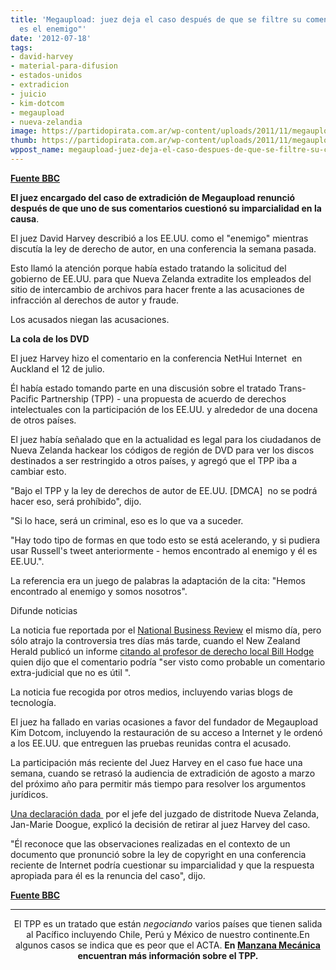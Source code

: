 ```yaml
---
title: 'Megaupload: juez deja el caso después de que se filtre su comentario "EE.UU.
  es el enemigo"'
date: '2012-07-18'
tags:
- david-harvey
- material-para-difusion
- estados-unidos
- extradicion
- juicio
- kim-dotcom
- megaupload
- nueva-zelandia
image: https://partidopirata.com.ar/wp-content/uploads/2011/11/megaupload.jpg
thumb: https://partidopirata.com.ar/wp-content/uploads/2011/11/megaupload-150x150.jpg
wppost_name: megaupload-juez-deja-el-caso-despues-de-que-se-filtre-su-comentario-ee-uu-es-el-enemigo
---
```


<strong><a href="http://www.bbc.com/news/technology-18882756" target="_blank">Fuente BBC</a></strong>

<strong>El juez encargado del caso de extradición de Megaupload renunció después de que uno de sus comentarios cuestionó su imparcialidad en la causa</strong>.

El juez David Harvey describió a los EE.UU. como el "enemigo" mientras discutía la ley de derecho de autor, en una conferencia la semana pasada.

Esto llamó la atención porque había estado tratando la solicitud del gobierno de EE.UU. para que Nueva Zelanda extradite los empleados del sitio de intercambio de archivos para hacer frente a las acusaciones de infracción al derechos de autor y fraude.

Los acusados niegan las acusaciones.

<strong>La cola de los DVD</strong>

El juez Harvey hizo el comentario en la conferencia NetHui Internet  en Auckland el 12 de julio.

Él había estado tomando parte en una discusión sobre el tratado Trans-Pacific Partnership (TPP) - una propuesta de acuerdo de derechos intelectuales con la participación de los EE.UU. y alrededor de una docena de otros países.

El juez había señalado que en la actualidad es legal para los ciudadanos de Nueva Zelanda hackear los códigos de región de DVD para ver los discos destinados a ser restringido a otros países, y agregó que el TPP iba a cambiar esto.

"Bajo el TPP y la ley de derechos de autor de EE.UU. [DMCA]  no se podrá hacer eso, será prohíbido", dijo.

"Si lo hace, será un criminal, eso es lo que va a suceder.

"Hay todo tipo de formas en que todo esto se está acelerando, y si pudiera usar Russell's tweet anteriormente - hemos encontrado al enemigo y él es EE.UU.".

La referencia era un juego de palabras la adaptación de la cita: "Hemos encontrado al enemigo y somos nosotros".

Difunde noticias

La noticia fue reportada por el <a href="http://www.nbr.co.nz/opinion/we-have-meet-enemy-and-he-us-judge-harvey-tpp">National Business Review</a> el mismo día, pero sólo atrajo la controversia tres días más tarde, cuando el New Zealand Herald publicó un informe <a href="http://www.nzherald.co.nz/crime/news/article.cfm?c_id=30&amp;objectid=10819927">citando al profesor de derecho local Bill Hodge</a>  quien dijo que el comentario podría "ser visto como probable un comentario extra-judicial que no es útil ".

La noticia fue recogida por otros medios, incluyendo varias blogs de tecnología.

El juez ha fallado en varias ocasiones a favor del fundador de Megaupload Kim Dotcom, incluyendo la restauración de su acceso a Internet y le ordenó a los EE.UU. que entreguen las pruebas reunidas contra el acusado.

La participación más reciente del Juez Harvey en el caso fue hace una semana, cuando se retrasó la audiencia de extradición de agosto a marzo del próximo año para permitir más tiempo para resolver los argumentos jurídicos.

<a href="http://www.nzherald.co.nz/nz/news/article.cfm?c_id=1&amp;objectid=10820496">Una declaración dada </a> por el jefe del juzgado de distritode Nueva Zelanda, Jan-Marie Doogue, explicó la decisión de retirar al juez Harvey del caso.

"Él reconoce que las observaciones realizadas en el contexto de un documento que pronunció sobre la ley de copyright en una conferencia reciente de Internet podría cuestionar su imparcialidad y que la respuesta apropiada para él es la renuncia del caso", dijo.

<strong><a href="http://www.bbc.com/news/technology-18882756" target="_blank">Fuente BBC</a></strong>

<hr />
<p style="text-align: center;">El TPP es un tratado que están <em>negociando</em> varios países que tienen salida al Pacífico incluyendo Chile, Perú y México de nuestro continente.En algunos casos se indica que es peor que el ACTA.
<strong> En <a href="http://manzanamecanica.org/tag/tpp" target="_blank">Manzana Mecánica</a> encuentran más información sobre el TPP.</strong></p>
